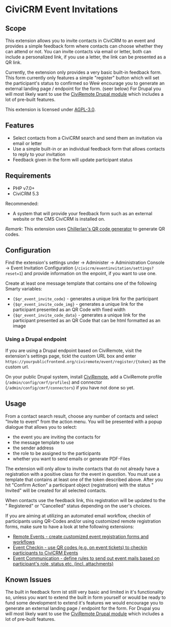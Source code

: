 # CiviCRM Event Invitations

## Scope

This extension allows you to invite contacts in CiviCRM to an event and provides
a simple feedback form where contacts can choose whether they can attend or not.
You can invite contacts via email or letter, both can include a personalized
link, if you use a letter, the link can be presented as a QR link.

Currently, the extension only provides a very basic built-in feedback form. This
form currently only features a simple "register" button which will set the
participant's status to confirmed so Weẃ encourage you to generate an external
landing page / endpoint for the form. (seer below) For Drupal you will most
likely want to use
the [CiviRemote Drupal module](https://github.com/systopia/civiremote) which
includes a lot of pre-built features.

This extension is licensed under [AGPL-3.0](LICENSE.txt).

## Features

* Select contacts from a CiviCRM search and send them an invitation via email or
  letter
* Use a simple built-in or an individual feedback form that allows contacts to
  reply to your invitation
* Feedback given in the form will update participant status

## Requirements

* PHP v7.0+
* CiviCRM 5.3

Recommended:

* A system that will provide your feedback form such as an external website or
  the CMS CiviCRM is installed on.

*Remark*: This extension
uses [Chillerlan's QR code generator](https://github.com/chillerlan/php-qrcode)
to generate QR codes.

## Configuration

Find the extension's settings under → Administer → Administration Console →
Event Invitation Configuration (`/civicrm/eventinvitation/settings?reset=1`) and
provide information on the enpoint, if you want to use one.

Create at least one message template that contains one of the following Smarty
variables:

* `{$qr_event_invite_code}` - generates a unique link for the participant
* `{$qr_event_invite_code_img}` - generates a unique link for the participant
  presented as an QR Code with fixed width
* `{$qr_event_invite_code_data}` - generates a unique link for the participant
  presented as an QR Code that can be html formatted as an image

### Using a Drupal endpoint

If you are using a Drupal endpoint based on CiviRemote, visit the extension's
settings page, tickt the custom URL box and
enter `https://yourpublicfrontend.org/civiremote/event/register/{token}` as the
custom url.

On your public Drupal system,
install [CiviRemote](https://github.com/systopia/civiremote), add a CiviRemote
profile (`/admin/config/cmrf/profiles`) and
connector (`/admin/config/cmrf/connectors`) if you have not done so yet.

## Usage

From a contact search result, choose any number of contacts and select "Invite
to event" from the action menu. You will be presented with a popup dialogue that
allows you to select:

* the event you are inviting the contacts for
* the message template to use
* the sender address
* the role to be assigned to the participants
* whether you want to send emails or generate PDF-Files

The extension will only allow to invite contacts that do not already have a
registration with a positive class for the event in question. You must use a
template that contains at least one of the token described above. After you
hit "Confirm Action" a participant object (registration) with the status "
Invited" will be created for all selected contacts.

When contacts use the feedback link, this registration will be updated to the "
Registered" or "Cancelled" status depending on the user's choices.

If you are aiming at utilizing an automated email workflow, checkin of
participants using QR-Codes and/or using customized remote registration forms,
make sure to have a look at tehe following extensions:

* [Remote Events - create customized event registration forms and workflows](https://github.com/systopia/de.systopia.remoteevent)
* [Event Checkin - use QR codes (e.g. on event tickets) to checkin participants to CiviCRM Events ](https://github.com/systopia/eventcheckin)
* [Event Communication - define rules to send  out event mails based on participant's role, status etc. (incl. attachments)](https://github.com/systopia/eventmessages)

## Known Issues

The built in feedback form ist stilll very basic and limited in it's
functionality so, unless you want to extend the built in form yourself or would
be ready to fund some development to extend it's features we would encourage you
to generate an external landing page / endpoint for the form. For Drupal you
will most likely want to use
the [CiviRemote Drupal module](https://github.com/systopia/civiremote) which
includes a lot of pre-built features.
